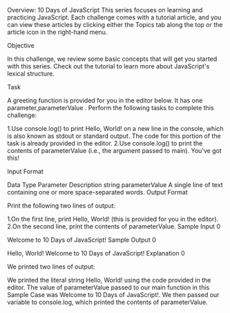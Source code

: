 Overview: 10 Days of JavaScript
This series focuses on learning and practicing JavaScript. Each challenge comes with a tutorial article, and you can view these articles by clicking either the Topics tab along the top or the article icon in the right-hand menu.

Objective

In this challenge, we review some basic concepts that will get you started with this series. Check out the tutorial to learn more about JavaScript's lexical structure.

Task

A greeting function is provided for you in the editor below. It has one parameter,parameterValue . Perform the following tasks to complete this challenge:

1.Use console.log() to print Hello, World! on a new line in the console, which is also known as stdout or standard output. The code for this portion of the task is already provided in the editor.
2.Use console.log() to print the contents of parameterValue (i.e., the argument passed to main).
You've got this!

Input Format

Data    Type	Parameter	    Description
string	parameterValue	A single line of text containing one or more space-separated words.
Output Format

Print the following two lines of output:

1.On the first line, print Hello, World! (this is provided for you in the editor).
2.On the second line, print the contents of parameterValue.
Sample Input 0

Welcome to 10 Days of JavaScript!
Sample Output 0

Hello, World!
Welcome to 10 Days of JavaScript!
Explanation 0

We printed two lines of output:

We printed the literal string Hello, World! using the code provided in the editor.
The value of parameterValue passed to our main function in this Sample Case was Welcome to 10 Days of JavaScript!. We then passed our variable to console.log, which printed the contents of parameterValue.
